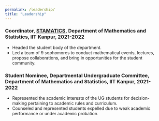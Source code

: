 ```yaml
---
permalink: /leadership/
title: "Leadership"
---
```


### Coordinator, [STAMATICS](https://stamatics.github.io/), Department of Mathematics and Statistics, IIT Kanpur, 2021-2022
- Headed the student body of the department.
- Led a team of 9 sophomores to conduct mathematical events, lectures, propose collaborations, and bring in opportunities for the student community.

### Student Nominee, Departmental Undergraduate Committee, Department of Mathematics and Statistics, IIT Kanpur, 2021-2022
- Represented the academic interests of the UG students for decision-making pertaining to academic rules and curriculum. 
- Counseled and represented students expelled due to weak academic performance or under academic probation.
